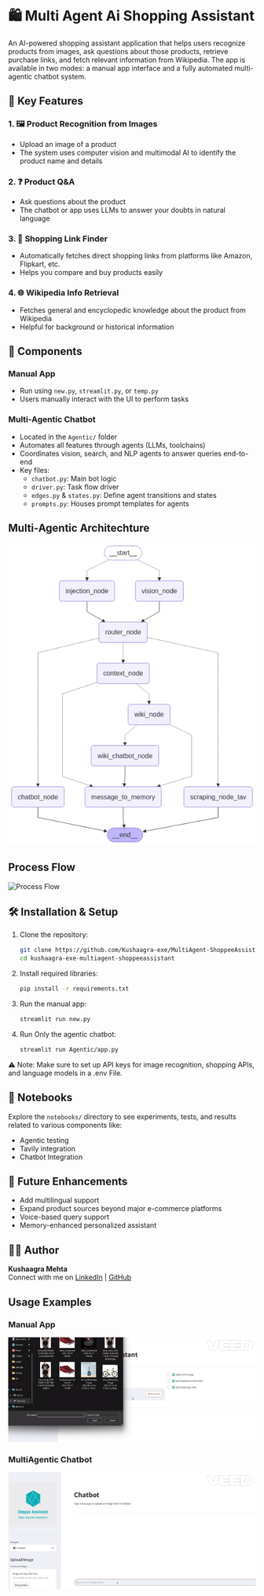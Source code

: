# 🛍️ Multi Agent Ai Shopping Assistant

An AI-powered shopping assistant application that helps users recognize products from images, ask questions about those products, retrieve purchase links, and fetch relevant information from Wikipedia. The app is available in two modes: a manual app interface and a fully automated multi-agentic chatbot system.

## 🧠 Key Features

### 1. 🖼️ Product Recognition from Images
- Upload an image of a product
- The system uses computer vision and multimodal AI to identify the product name and details

### 2. ❓ Product Q&A
- Ask questions about the product
- The chatbot or app uses LLMs to answer your doubts in natural language

### 3. 🔗 Shopping Link Finder
- Automatically fetches direct shopping links from platforms like Amazon, Flipkart, etc.
- Helps you compare and buy products easily

### 4. 🌐 Wikipedia Info Retrieval
- Fetches general and encyclopedic knowledge about the product from Wikipedia
- Helpful for background or historical information

## 🤖 Components

### Manual App
- Run using `new.py`, `streamlit.py`, or `temp.py`
- Users manually interact with the UI to perform tasks

### Multi-Agentic Chatbot
- Located in the `Agentic/` folder
- Automates all features through agents (LLMs, toolchains)
- Coordinates vision, search, and NLP agents to answer queries end-to-end
- Key files:
  - `chatbot.py`: Main bot logic
  - `driver.py`: Task flow driver
  - `edges.py` & `states.py`: Define agent transitions and states
  - `prompts.py`: Houses prompt templates for agents

## Multi-Agentic Architechture
![Architechture](Media%2FAgentic.png)

## Process Flow
![Process Flow](Media%2Fprocess.png)

## 🛠️ Installation & Setup

1. Clone the repository:
   ```bash
   git clone https://github.com/Kushaagra-exe/MultiAgent-ShoppeeAssistant.git
   cd kushaagra-exe-multiagent-shoppeeassistant
   ```

2. Install required libraries:
   ```bash
   pip install -r requirements.txt
   ```

3. Run the manual app:
   ```bash
   streamlit run new.py
   ```

4. Run Only the agentic chatbot:
   ```bash
   streamlit run Agentic/app.py
   ```

⚠️ Note: Make sure to set up API keys for image recognition, shopping APIs, and language models in a .env File.

## 📓 Notebooks

Explore the `notebooks/` directory to see experiments, tests, and results related to various components like:
* Agentic testing
* Tavily integration
* Chatbot Integration

## 📌 Future Enhancements

* Add multilingual support
* Expand product sources beyond major e-commerce platforms
* Voice-based query support
* Memory-enhanced personalized assistant

## 🙋‍♂️ Author

**Kushaagra Mehta**  
Connect with me on [LinkedIn](https://linkedin.com/in/kushaagraMehta) | [GitHub](https://github.com/kushaagraExe)

<!-- ## 📄 License

This project is licensed under the MIT License - see the LICENSE file for details. -->

## Usage Examples
### Manual App
![App Video](Media%2Fapp.gif)

### MultiAgentic Chatbot
![Chatbot Video](Media%2Fchatbot.gif)

